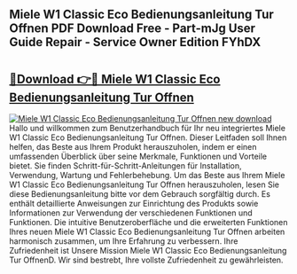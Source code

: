 ## Miele W1 Classic Eco Bedienungsanleitung Tur Offnen PDF Download Free - Part-mJg User Guide Repair - Service Owner Edition FYhDX

# <h2><a href="http://df2r9s.blite.top/?on=Miele+W1+Classic+Eco+Bedienungsanleitung+Tur+Offnen">🔗Download 👉🔴 Miele W1 Classic Eco Bedienungsanleitung Tur Offnen</a></h2>

[![Miele W1 Classic Eco Bedienungsanleitung Tur Offnen new download](https://i.imgur.com/lujVjoI.png)](http://df2r9s.blite.top/?on=Miele+W1+Classic+Eco+Bedienungsanleitung+Tur+Offnen)
Hallo und willkommen zum Benutzerhandbuch für Ihr neu integriertes Miele W1 Classic Eco Bedienungsanleitung Tur Offnen. Dieser Leitfaden soll Ihnen helfen, das Beste aus Ihrem Produkt herauszuholen, indem er einen umfassenden Überblick über seine Merkmale, Funktionen und Vorteile bietet. Sie finden Schritt-für-Schritt-Anleitungen für Installation, Verwendung, Wartung und Fehlerbehebung. Um das Beste aus Ihrem Miele W1 Classic Eco Bedienungsanleitung Tur Offnen herauszuholen, lesen Sie diese Bedienungsanleitung bitte vor dem Gebrauch sorgfältig durch. Es enthält detaillierte Anweisungen zur Einrichtung des Produkts sowie Informationen zur Verwendung der verschiedenen Funktionen und Funktionen. Die intuitive Benutzeroberfläche und die erweiterten Funktionen Ihres neuen Miele W1 Classic Eco Bedienungsanleitung Tur Offnen arbeiten harmonisch zusammen, um Ihre Erfahrung zu verbessern. Ihre Zufriedenheit ist Unsere Mission Miele W1 Classic Eco Bedienungsanleitung Tur OffnenD. Wir sind bestrebt, Ihre vollste Zufriedenheit zu gewährleisten.
